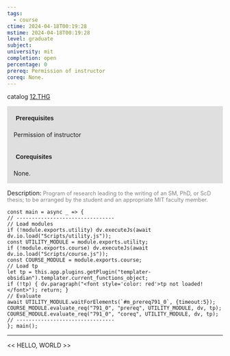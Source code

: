 ```yaml
---
tags:
  - course
ctime: 2024-04-18T00:19:28
mstime: 2024-04-18T00:19:28
level: graduate
subject: 
university: mit
completion: open
percentage: 0
prereq: Permission of instructor
coreq: None.
---
```


catalog [12.THG](http://student.mit.edu/catalog/m12b.html#12.THG)

<span style="display: block; padding: 15px; background-color: rgb(100, 100, 100, 0.2);"><font id="m_prereq791_0" style="display: block; font-family: Arial, sans-serif; font-weight: bold; padding: 5px">Prerequisites</font><br><span id="prereq791_0">Permission of instructor</span></span>
<span style="display: block; padding: 15px; background-color: rgb(100, 100, 100, 0.2);"><font id="m_coreq791_0" style="display: block; font-family: Arial, sans-serif; font-weight: bold; padding: 5px">Corequisites</font><br><span id="coreq791_0">None.</span></span>

<font style="">Description:</font>
<font style="color: grey; font-size: 0.8rem;">Program of research leading to the writing of an SM, PhD, or ScD thesis; to be arranged by the student and an appropriate MIT faculty member.</font>

```dataviewjs
const main = async _ => {
// --------------------------------
// Load modules
if (!module.exports.utility) dv.executeJs(await dv.io.load("Scripts/utility.js"));
const UTILITY_MODULE = module.exports.utility;
if (!module.exports.course) dv.executeJs(await dv.io.load("Scripts/course.js"));
const COURSE_MODULE = module.exports.course;
// Load tp
let tp = this.app.plugins.getPlugin("templater-obsidian").templater.current_functions_object;
if (!tp) { dv.paragraph("<font style='color: red'>tp not loaded!</font>"); return; }
// Evaluate
await UTILITY_MODULE.waitForElements(`#m_prereq791_0`, {timeout:5});
COURSE_MODULE.evaluate_req("791_0", "prereq", UTILITY_MODULE, dv, tp);
COURSE_MODULE.evaluate_req("791_0", "coreq", UTILITY_MODULE, dv, tp);
// --------------------------------
}; main();
```

---

<< HELLO, WORLD >>
